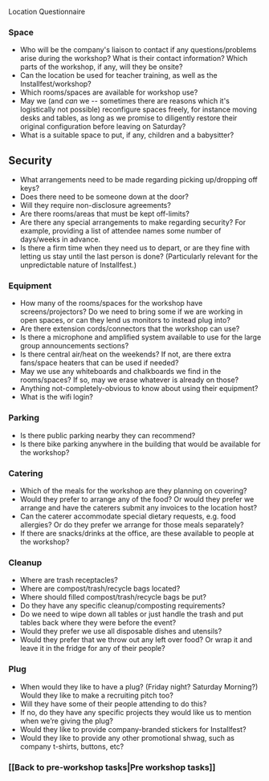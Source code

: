 Location Questionnaire
### Space
* Who will be the company's liaison to contact if any questions/problems arise during the workshop?  What is their contact information?  Which parts of the workshop, if any, will they be onsite?
* Can the location be used for teacher training, as well as the Installfest/workshop?
* Which rooms/spaces are available for workshop use?
* May we (and _can_ we -- sometimes there are reasons which it's logistically not possible) reconfigure spaces freely, for instance moving desks and tables, as long as we promise to diligently restore their original configuration before leaving on Saturday?
* What is a suitable space to put, if any, children and a babysitter?

## Security
* What arrangements need to be made regarding picking up/dropping off keys?
* Does there need to be someone down at the door?
* Will they require non-disclosure agreements?
* Are there rooms/areas that must be kept off-limits?
* Are there any special arrangements to make regarding security?  For example, providing a list of attendee names some number of days/weeks in advance.
* Is there a firm time when they need us to depart, or are they fine with letting us stay until the last person is done? (Particularly relevant for the unpredictable nature of Installfest.)

### Equipment
* How many of the rooms/spaces for the workshop have screens/projectors?  Do we need to bring some if we are working in open spaces, or can they lend us monitors to instead plug into?  
* Are there extension cords/connectors that the workshop can use?
* Is there a microphone and amplified system available to use for the large group announcements sections?
* Is there central air/heat on the weekends? If not, are there extra fans/space heaters that can be used if needed?
* May we use any whiteboards and chalkboards we find in the rooms/spaces?  If so, may we erase whatever is already on those?
* Anything not-completely-obvious to know about using their equipment?
* What is the wifi login?

### Parking
* Is there public parking nearby they can recommend?
* Is there bike parking anywhere in the building that would be available for the workshop?

### Catering
* Which of the meals for the workshop are they planning on covering?
* Would they prefer to arrange any of the food?  Or would they prefer we arrange and have the caterers submit any invoices to the location host?
* Can the caterer accommodate special dietary requests, e.g. food allergies?  Or do they prefer we arrange for those meals separately?
* If there are snacks/drinks at the office, are these available to people at the workshop?

### Cleanup
* Where are trash receptacles?
* Where are compost/trash/recycle bags located?
* Where should filled compost/trash/recycle bags be put?
* Do they have any specific cleanup/composting requirements?
* Do we need to wipe down all tables or just handle the trash and put tables back where they were before the event?  
* Would they prefer we use all disposable dishes and utensils?
* Would they prefer that we throw out any left over food?  Or wrap it and leave it in the fridge for any of their people?

### Plug
* When would they like to have a plug?  (Friday night?  Saturday Morning?)  Would they like to make a recruiting pitch too?
* Will they have some of their people attending to do this?
* If no, do they have any specific projects they would like us to mention when we’re giving the plug?
* Would they like to provide company-branded stickers for Installfest?
* Would they like to provide any other promotional shwag, such as company t-shirts, buttons, etc?

### [[Back to pre-workshop tasks|Pre workshop tasks]]